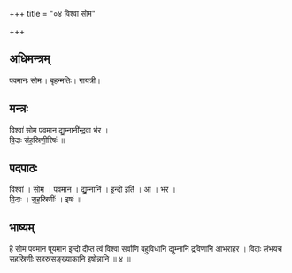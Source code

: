 +++
title = "०४ विश्वा सोम"

+++
## अधिमन्त्रम्
पवमानः सोमः। बृहन्मतिः। गायत्री।

## मन्त्रः
विश्वा॑ सोम पवमान द्यु॒म्नानी॑न्द॒वा भ॑र ।  
वि॒दाः स॑ह॒स्रिणी॒रिषः॑ ॥

## पदपाठः
विश्वा॑ । सो॒म॒ । प॒व॒मा॒न॒ । द्यु॒म्नानि॑ । इ॒न्दो॒ इति॑ । आ । भ॒र॒ ।  
वि॒दाः । स॒ह॒स्रिणीः॑ । इषः॑ ॥

## भाष्यम्
हे सोम पवमान पूयमान इन्दो दीप्त त्वं विश्वा सर्वाणि बहुविधानि द्युम्नानि द्रविणानि आभराहर । विदाः लंभयच सहस्रिणीः सहस्रसङ्ख्याकानि इषोन्नानि ॥ ४ ॥